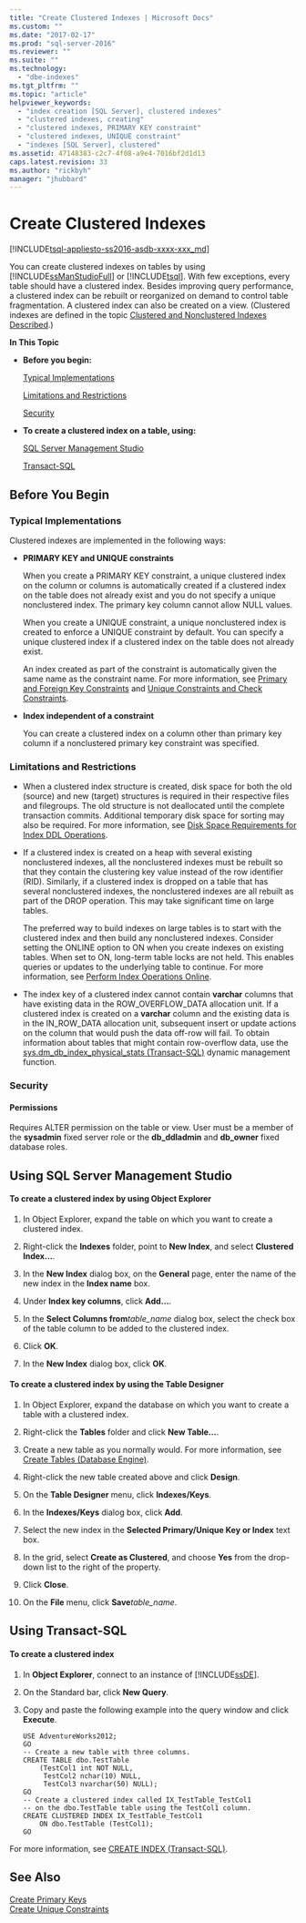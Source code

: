 ```yaml
---
title: "Create Clustered Indexes | Microsoft Docs"
ms.custom: ""
ms.date: "2017-02-17"
ms.prod: "sql-server-2016"
ms.reviewer: ""
ms.suite: ""
ms.technology: 
  - "dbe-indexes"
ms.tgt_pltfrm: ""
ms.topic: "article"
helpviewer_keywords: 
  - "index creation [SQL Server], clustered indexes"
  - "clustered indexes, creating"
  - "clustered indexes, PRIMARY KEY constraint"
  - "clustered indexes, UNIQUE constraint"
  - "indexes [SQL Server], clustered"
ms.assetid: 47148383-c2c7-4f08-a9e4-7016bf2d1d13
caps.latest.revision: 33
ms.author: "rickbyh"
manager: "jhubbard"
---
```

# Create Clustered Indexes
[!INCLUDE[tsql-appliesto-ss2016-asdb-xxxx-xxx_md](../../a9notintoc/includes/tsql-appliesto-ss2016-asdb-xxxx-xxx-md.md)]

  You can create clustered indexes on tables by using [!INCLUDE[ssManStudioFull](../../a9notintoc/includes/ssmanstudiofull-md.md)] or [!INCLUDE[tsql](../../a9notintoc/includes/tsql-md.md)]. With few exceptions, every table should have a clustered index. Besides improving query performance, a clustered index can be rebuilt or reorganized on demand to control table fragmentation. A clustered index can also be created on a view. (Clustered indexes are defined in the topic [Clustered and Nonclustered Indexes Described](../../relational-databases/indexes/clustered-and-nonclustered-indexes-described.md).)  
  
 **In This Topic**  
  
-   **Before you begin:**  
  
     [Typical Implementations](#Implementations)  
  
     [Limitations and Restrictions](#Restrictions)  
  
     [Security](#Security)  
  
-   **To create a clustered index on a table, using:**  
  
     [SQL Server Management Studio](#SSMSProcedure)  
  
     [Transact-SQL](#TsqlProcedure)  
  
##  <a name="BeforeYouBegin"></a> Before You Begin  
  
###  <a name="Implementations"></a> Typical Implementations  
 Clustered indexes are implemented in the following ways:  
  
-   **PRIMARY KEY and UNIQUE constraints**  
  
     When you create a PRIMARY KEY constraint, a unique clustered index on the column or columns is automatically created if a clustered index on the table does not already exist and you do not specify a unique nonclustered index. The primary key column cannot allow NULL values.  
  
     When you create a UNIQUE constraint, a unique nonclustered index is created to enforce a UNIQUE constraint by default. You can specify a unique clustered index if a clustered index on the table does not already exist.  
  
     An index created as part of the constraint is automatically given the same name as the constraint name. For more information, see [Primary and Foreign Key Constraints](../../relational-databases/tables/primary-and-foreign-key-constraints.md) and [Unique Constraints and Check Constraints](../../relational-databases/tables/unique-constraints-and-check-constraints.md).  
  
-   **Index independent of a constraint**  
  
     You can create a clustered index on a column other than primary key column if a nonclustered primary key constraint was specified.  
  
###  <a name="Restrictions"></a> Limitations and Restrictions  
  
-   When a clustered index structure is created, disk space for both the old (source) and new (target) structures is required in their respective files and filegroups. The old structure is not deallocated until the complete transaction commits. Additional temporary disk space for sorting may also be required. For more information, see [Disk Space Requirements for Index DDL Operations](../../relational-databases/indexes/disk-space-requirements-for-index-ddl-operations.md).  
  
-   If a clustered index is created on a heap with several existing nonclustered indexes, all the nonclustered indexes must be rebuilt so that they contain the clustering key value instead of the row identifier (RID). Similarly, if a clustered index is dropped on a table that has several nonclustered indexes, the nonclustered indexes are all rebuilt as part of the DROP operation. This may take significant time on large tables.  
  
     The preferred way to build indexes on large tables is to start with the clustered index and then build any nonclustered indexes. Consider setting the ONLINE option to ON when you create indexes on existing tables. When set to ON, long-term table locks are not held. This enables queries or updates to the underlying table to continue. For more information, see [Perform Index Operations Online](../../relational-databases/indexes/perform-index-operations-online.md).  
  
-   The index key of a clustered index cannot contain **varchar** columns that have existing data in the ROW_OVERFLOW_DATA allocation unit. If a clustered index is created on a **varchar** column and the existing data is in the IN_ROW_DATA allocation unit, subsequent insert or update actions on the column that would push the data off-row will fail. To obtain information about tables that might contain row-overflow data, use the [sys.dm_db_index_physical_stats &#40;Transact-SQL&#41;](../../relational-databases/reference/system-dynamic-management-views/sys.dm-db-index-physical-stats-transact-sql.md) dynamic management function.  
  
###  <a name="Security"></a> Security  
  
####  <a name="Permissions"></a> Permissions  
 Requires ALTER permission on the table or view. User must be a member of the **sysadmin** fixed server role or the **db_ddladmin** and **db_owner** fixed database roles.  
  
##  <a name="SSMSProcedure"></a> Using SQL Server Management Studio  
  
#### To create a clustered index by using Object Explorer  
  
1.  In Object Explorer, expand the table on which you want to create a clustered index.  
  
2.  Right-click the **Indexes** folder, point to **New Index**, and select **Clustered Index…**.  
  
3.  In the **New Index** dialog box, on the **General** page, enter the name of the new index in the **Index name** box.  
  
4.  Under **Index key columns**, click **Add…**.  
  
5.  In the **Select Columns from***table_name* dialog box, select the check box of the table column to be added to the clustered index.  
  
6.  Click **OK**.  
  
7.  In the **New Index** dialog box, click **OK**.  
  
#### To create a clustered index by using the Table Designer  
  
1.  In Object Explorer, expand the database on which you want to create a table with a clustered index.  
  
2.  Right-click the **Tables** folder and click **New Table…**.  
  
3.  Create a new table as you normally would. For more information, see [Create Tables &#40;Database Engine&#41;](../../relational-databases/tables/create-tables-database-engine.md).  
  
4.  Right-click the new table created above and click **Design**.  
  
5.  On the **Table Designer** menu, click **Indexes/Keys**.  
  
6.  In the **Indexes/Keys** dialog box, click **Add**.  
  
7.  Select the new index in the **Selected Primary/Unique Key or Index** text box.  
  
8.  In the grid, select **Create as Clustered**, and choose **Yes** from the drop-down list to the right of the property.  
  
9. Click **Close**.  
  
10. On the **File** menu, click **Save***table_name*.  
  
##  <a name="TsqlProcedure"></a> Using Transact-SQL  
  
#### To create a clustered index  
  
1.  In **Object Explorer**, connect to an instance of [!INCLUDE[ssDE](../../a9notintoc/includes/ssde-md.md)].  
  
2.  On the Standard bar, click **New Query**.  
  
3.  Copy and paste the following example into the query window and click **Execute**.  
  
    ```  
    USE AdventureWorks2012;  
    GO  
    -- Create a new table with three columns.  
    CREATE TABLE dbo.TestTable  
        (TestCol1 int NOT NULL,  
         TestCol2 nchar(10) NULL,  
         TestCol3 nvarchar(50) NULL);  
    GO  
    -- Create a clustered index called IX_TestTable_TestCol1  
    -- on the dbo.TestTable table using the TestCol1 column.  
    CREATE CLUSTERED INDEX IX_TestTable_TestCol1   
        ON dbo.TestTable (TestCol1);   
    GO  
    ```  
  
 For more information, see [CREATE INDEX &#40;Transact-SQL&#41;](../../t-sql/statements/create-index-transact-sql.md).  
  
## See Also  
 [Create Primary Keys](../../relational-databases/tables/create-primary-keys.md)   
 [Create Unique Constraints](../../relational-databases/tables/create-unique-constraints.md)  
  
  